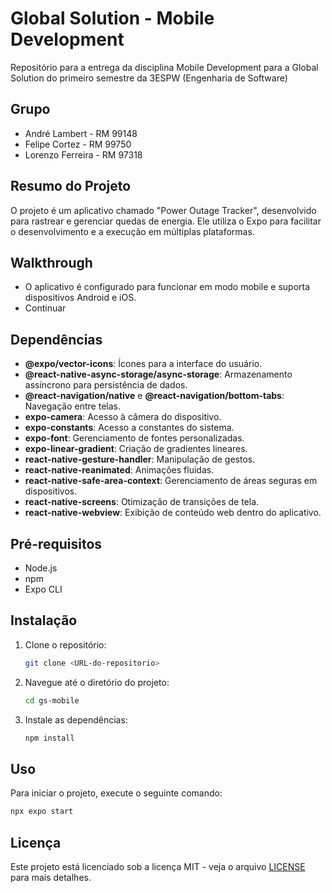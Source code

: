 # Global Solution - Mobile Development

Repositório para a entrega da disciplina Mobile Development para a Global Solution do primeiro semestre da 3ESPW (Engenharia de Software)

## Grupo

- André Lambert - RM 99148
- Felipe Cortez - RM 99750
- Lorenzo Ferreira - RM 97318

## Resumo do Projeto

O projeto é um aplicativo chamado "Power Outage Tracker", desenvolvido para rastrear e gerenciar quedas de energia. Ele utiliza o Expo para facilitar o desenvolvimento e a execução em múltiplas plataformas.

## Walkthrough

- O aplicativo é configurado para funcionar em modo mobile e suporta dispositivos Android e iOS.
- Continuar

## Dependências

- **@expo/vector-icons**: Ícones para a interface do usuário.
- **@react-native-async-storage/async-storage**: Armazenamento assíncrono para persistência de dados.
- **@react-navigation/native** e **@react-navigation/bottom-tabs**: Navegação entre telas.
- **expo-camera**: Acesso à câmera do dispositivo.
- **expo-constants**: Acesso a constantes do sistema.
- **expo-font**: Gerenciamento de fontes personalizadas.
- **expo-linear-gradient**: Criação de gradientes lineares.
- **react-native-gesture-handler**: Manipulação de gestos.
- **react-native-reanimated**: Animações fluidas.
- **react-native-safe-area-context**: Gerenciamento de áreas seguras em dispositivos.
- **react-native-screens**: Otimização de transições de tela.
- **react-native-webview**: Exibição de conteúdo web dentro do aplicativo.

## Pré-requisitos

- Node.js
- npm
- Expo CLI

## Instalação

1. Clone o repositório:
   ```bash
   git clone <URL-do-repositorio>
   ```
2. Navegue até o diretório do projeto:
   ```bash
   cd gs-mobile
   ```
3. Instale as dependências:
   ```bash
   npm install
   ```

## Uso

Para iniciar o projeto, execute o seguinte comando:
```bash
npx expo start
```

## Licença

Este projeto está licenciado sob a licença MIT - veja o arquivo [LICENSE](LICENSE) para mais detalhes.